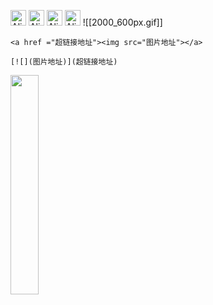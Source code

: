 

<img src="https://cdn.jsdelivr.net/gh/baib-web/img/Android-Emblem.png" alt="Alien Monster" height="25" />  <img src="https://cdn.jsdelivr.net/gh/baib-web/img/ne6ukkej06t71.png" alt="Alien Monster" height="25" /> <img src="https://cdn.jsdelivr.net/gh/baib-web/img/Apple%20Store.png" alt="Alien Monster" height="25" /> <img src="https://cdn.jsdelivr.net/gh/baib-web/img/Finder_Icon_macOS_Big_Sur.png" alt="Alien Monster" height="25" />
![[2000_600px.gif]]
```
<a href ="超链接地址"><img src="图片地址"></a>
```


```
[![](图片地址)](超链接地址)
```

<a href ="https://tr.m.wikipedia.org/wiki/Dosya:Finder_Icon_macOS_Big_Sur.png"><img src="https://3acf33aa.telegraph-image-bnz.pages.dev/file/f959f77abb5efafdb3b3b.png" height="30%"></a>